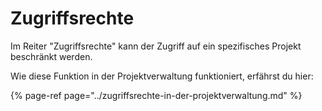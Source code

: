 # Zugriffsrechte

Im Reiter "Zugriffsrechte" kann der Zugriff auf ein spezifisches Projekt beschränkt werden.

Wie diese Funktion in der Projektverwaltung funktioniert, erfährst du hier:

{% page-ref page="../zugriffsrechte-in-der-projektverwaltung.md" %}


